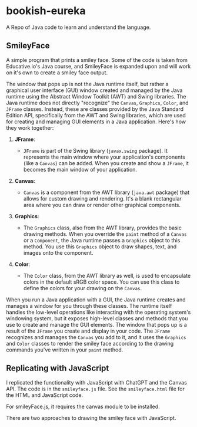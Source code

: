 # bookish-eureka

A Repo of Java code to learn and understand the language.

## SmileyFace

A simple program that prints a smiley face. Some of the code is taken from Educative.io's Java course, and SmileyFace is expanded upon and will work on it's own to create a smiley face output.

The window that pops up is not the Java runtime itself, but rather a graphical user interface (GUI) window created and managed by the Java runtime using the Abstract Window Toolkit (AWT) and Swing libraries. The Java runtime does not directly "recognize" the `Canvas`, `Graphics`, `Color`, and `JFrame` classes. Instead, these are classes provided by the Java Standard Edition API, specifically from the AWT and Swing libraries, which are used for creating and managing GUI elements in a Java application. Here's how they work together:

1. **JFrame**:

   - `JFrame` is part of the Swing library (`javax.swing` package). It represents the main window where your application's components (like a `Canvas`) can be added. When you create and show a `JFrame`, it becomes the main window of your application.

2. **Canvas**:

   - `Canvas` is a component from the AWT library (`java.awt` package) that allows for custom drawing and rendering. It's a blank rectangular area where you can draw or render other graphical components.

3. **Graphics**:

   - The `Graphics` class, also from the AWT library, provides the basic drawing methods. When you override the `paint` method of a `Canvas` or a `Component`, the Java runtime passes a `Graphics` object to this method. You use this `Graphics` object to draw shapes, text, and images onto the component.

4. **Color**:
   - The `Color` class, from the AWT library as well, is used to encapsulate colors in the default sRGB color space. You can use this class to define the colors for your drawing on the `Canvas`.

When you run a Java application with a GUI, the Java runtime creates and manages a window for you through these classes. The runtime itself handles the low-level operations like interacting with the operating system's windowing system, but it exposes high-level classes and methods that you use to create and manage the GUI elements. The window that pops up is a result of the `JFrame` you create and display in your code. The `JFrame` recognizes and manages the `Canvas` you add to it, and it uses the `Graphics` and `Color` classes to render the smiley face according to the drawing commands you've written in your `paint` method.

## Replicating with JavaScript

I replicated the functionality with JavaScript with ChatGPT and the Canvas API. The code is in the `smileyface.js` file. See the `smileyface.html` file for the HTML and JavaScript code.

For smileyFace.js, it requires the canvas module to be installed.

There are two approaches to drawing the smiley face with JavaScript.
